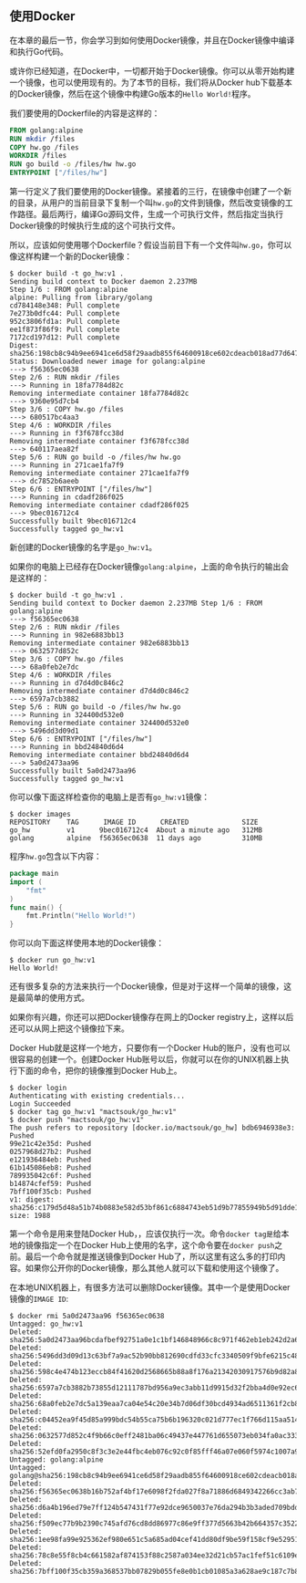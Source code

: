 ## 使用Docker

在本章的最后一节，你会学习到如何使用Docker镜像，并且在Docker镜像中编译和执行Go代码。

或许你已经知道，在Docker中，一切都开始于Docker镜像。你可以从零开始构建一个镜像，也可以使用现有的。为了本节的目标，我们将从Docker hub下载基本的Docker镜像，然后在这个镜像中构建Go版本的`Hello World!`程序。

我们要使用的Dockerfile的内容是这样的：

```dockerfile
FROM golang:alpine
RUN mkdir /files 
COPY hw.go /files 
WORKDIR /files
RUN go build -o /files/hw hw.go 
ENTRYPOINT ["/files/hw"]
```

第一行定义了我们要使用的Docker镜像。紧接着的三行，在镜像中创建了一个新的目录，从用户的当前目录下复制一个叫`hw.go`的文件到镜像，然后改变镜像的工作路径。最后两行，编译Go源码文件，生成一个可执行文件，然后指定当执行Docker镜像的时候执行生成的这个可执行文件。

所以，应该如何使用哪个Dockerfile？假设当前目下有一个文件叫`hw.go`，你可以像这样构建一个新的Docker镜像：

```shell
$ docker build -t go_hw:v1 .
Sending build context to Docker daemon 2.237MB
Step 1/6 : FROM golang:alpine
alpine: Pulling from library/golang
cd784148e348: Pull complete
7e273b0dfc44: Pull complete
952c3806fd1a: Pull complete
ee1f873f86f9: Pull complete
7172cd197d12: Pull complete
Digest: sha256:198cb8c94b9ee6941ce6d58f29aadb855f64600918ce602cdeacb018ad77d647 Status: Downloaded newer image for golang:alpine
---> f56365ec0638
Step 2/6 : RUN mkdir /files
---> Running in 18fa7784d82c
Removing intermediate container 18fa7784d82c
---> 9360e95d7cb4
Step 3/6 : COPY hw.go /files
---> 680517bc4aa3
Step 4/6 : WORKDIR /files
---> Running in f3f678fcc38d
Removing intermediate container f3f678fcc38d
---> 640117aea82f
Step 5/6 : RUN go build -o /files/hw hw.go
---> Running in 271cae1fa7f9
Removing intermediate container 271cae1fa7f9
---> dc7852b6aeeb
Step 6/6 : ENTRYPOINT ["/files/hw"]
---> Running in cdadf286f025
Removing intermediate container cdadf286f025
---> 9bec016712c4 
Successfully built 9bec016712c4 
Successfully tagged go_hw:v1
```

新创建的Docker镜像的名字是`go_hw:v1`。

如果你的电脑上已经存在Docker镜像`golang:alpine`，上面的命令执行的输出会是这样的：

```shell
$ docker build -t go_hw:v1 .
Sending build context to Docker daemon 2.237MB Step 1/6 : FROM golang:alpine
---> f56365ec0638
Step 2/6 : RUN mkdir /files
---> Running in 982e6883bb13
Removing intermediate container 982e6883bb13
---> 0632577d852c
Step 3/6 : COPY hw.go /files
---> 68a0feb2e7dc
Step 4/6 : WORKDIR /files
---> Running in d7d4d0c846c2
Removing intermediate container d7d4d0c846c2
---> 6597a7cb3882
Step 5/6 : RUN go build -o /files/hw hw.go
---> Running in 324400d532e0
Removing intermediate container 324400d532e0
---> 5496dd3d09d1
Step 6/6 : ENTRYPOINT ["/files/hw"]
---> Running in bbd24840d6d4
Removing intermediate container bbd24840d6d4
---> 5a0d2473aa96
Successfully built 5a0d2473aa96 
Successfully tagged go_hw:v1
```

你可以像下面这样检查你的电脑上是否有`go_hw:v1`镜像：

```shell
$ docker images
REPOSITORY    TAG      IMAGE ID      CREATED             SIZE
go_hw         v1      9bec016712c4  About a minute ago   312MB
golang        alpine  f56365ec0638  11 days ago          310MB
```

程序`hw.go`包含以下内容：

```go
package main
import (
	"fmt"
)
func main() { 
	fmt.Println("Hello World!")
}
```

你可以向下面这样使用本地的Docker镜像：

```shell
$ docker run go_hw:v1
Hello World!
```

还有很多复杂的方法来执行一个Docker镜像，但是对于这样一个简单的镜像，这是最简单的使用方式。

如果你有兴趣，你还可以把Docker镜像存在网上的Docker registry上，这样以后还可以从网上把这个镜像拉下来。

Docker Hub就是这样一个地方，只要你有一个Docker Hub的账户，没有也可以很容易的创建一个。创建Docker Hub账号以后，你就可以在你的UNIX机器上执行下面的命令，把你的镜像推到Docker Hub上。

```shell
$ docker login
Authenticating with existing credentials...
Login Succeeded
$ docker tag go_hw:v1 "mactsouk/go_hw:v1"
$ docker push "mactsouk/go_hw:v1"
The push refers to repository [docker.io/mactsouk/go_hw] bdb6946938e3: Pushed
99e21c42e35d: Pushed
0257968d27b2: Pushed
e121936484eb: Pushed
61b145086eb8: Pushed
789935042c6f: Pushed
b14874cfef59: Pushed
7bff100f35cb: Pushed
v1: digest: sha256:c179d5d48a51b74b0883e582d53bf861c6884743eb51d9b77855949b5d91dde1 
size: 1988
```

第一个命令是用来登陆Docker Hub，，应该仅执行一次。命令`docker tag是`给本地的镜像指定一个在Docker Hub上使用的名字，这个命令要在`docker push`之前。最后一个命令就是推送镜像到Docker Hub了，所以这里有这么多的打印内容。如果你公开你的Docker镜像，那么其他人就可以下载和使用这个镜像了。

在本地UNIX机器上，有很多方法可以删除Docker镜像。其中一个是使用Docker镜像的`IMAGE ID`:

```shell
$ docker rmi 5a0d2473aa96 f56365ec0638
Untagged: go_hw:v1
Deleted:
sha256:5a0d2473aa96bcdafbef92751a0e1c1bf146848966c8c971f462eb1eb242d2a6
Deleted:
sha256:5496dd3d09d13c63bf7a9ac52b90bb812690cdfd33cfc3340509f9bfe6215c48
Deleted:
sha256:598c4e474b123eccb84f41620d2568665b88a8f176a21342030917576b9d82a8
Deleted:
sha256:6597a7cb3882b73855d12111787bd956a9ec3abb11d9915d32f2bba4d0e92ec6
Deleted:
sha256:68a0feb2e7dc5a139eaa7ca04e54c20e34b7d06df30bcd4934ad6511361f2cb8
Deleted:
sha256:c04452ea9f45d85a999bdc54b55ca75b6b196320c021d777ec1f766d115aa514
Deleted:
sha256:0632577d852c4f9b66c0eff2481ba06c49437e447761d655073eb034fa0ac333
Deleted:
sha256:52efd0fa2950c8f3c3e2e44fbc4eb076c92c0f85fff46a07e060f5974c1007a9
Untagged: golang:alpine
Untagged:
golang@sha256:198cb8c94b9ee6941ce6d58f29aadb855f64600918ce602cdeacb018ad77d647
Deleted:
sha256:f56365ec0638b16b752af4bf17e6098f2fda027f8a71886d6849342266cc3ab7
Deleted:
sha256:d6a4b196ed79e7ff124b547431f77e92dce9650037e76da294b3b3aded709bdd
Deleted:
sha256:f509ec77b9b2390c745afd76cd8dd86977c86e9ff377d5663b42b664357c3522
Deleted:
sha256:1ee98fa99e925362ef980e651c5a685ad04cef41dd80df9be59f158cf9e52951
Deleted:
sha256:78c8e55f8cb4c661582af874153f88c2587a034ee32d21cb57ac1fef51c6109e
Deleted:
sha256:7bff100f35cb359a368537bb07829b055fe8e0b1cb01085a3a628ae9c187c7b8
```

## 
